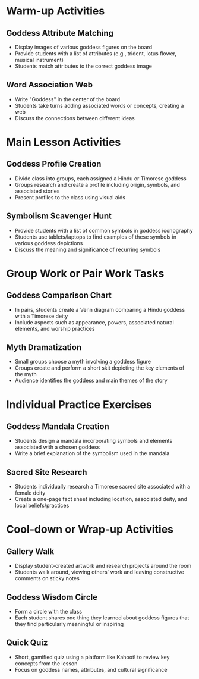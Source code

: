 # Warm-up Activities

## Goddess Attribute Matching
- Display images of various goddess figures on the board
- Provide students with a list of attributes (e.g., trident, lotus flower, musical instrument)
- Students match attributes to the correct goddess image

## Word Association Web
- Write "Goddess" in the center of the board
- Students take turns adding associated words or concepts, creating a web
- Discuss the connections between different ideas

# Main Lesson Activities

## Goddess Profile Creation
- Divide class into groups, each assigned a Hindu or Timorese goddess
- Groups research and create a profile including origin, symbols, and associated stories
- Present profiles to the class using visual aids

## Symbolism Scavenger Hunt
- Provide students with a list of common symbols in goddess iconography
- Students use tablets/laptops to find examples of these symbols in various goddess depictions
- Discuss the meaning and significance of recurring symbols

# Group Work or Pair Work Tasks

## Goddess Comparison Chart
- In pairs, students create a Venn diagram comparing a Hindu goddess with a Timorese deity
- Include aspects such as appearance, powers, associated natural elements, and worship practices

## Myth Dramatization
- Small groups choose a myth involving a goddess figure
- Groups create and perform a short skit depicting the key elements of the myth
- Audience identifies the goddess and main themes of the story

# Individual Practice Exercises

## Goddess Mandala Creation
- Students design a mandala incorporating symbols and elements associated with a chosen goddess
- Write a brief explanation of the symbolism used in the mandala

## Sacred Site Research
- Students individually research a Timorese sacred site associated with a female deity
- Create a one-page fact sheet including location, associated deity, and local beliefs/practices

# Cool-down or Wrap-up Activities

## Gallery Walk
- Display student-created artwork and research projects around the room
- Students walk around, viewing others' work and leaving constructive comments on sticky notes

## Goddess Wisdom Circle
- Form a circle with the class
- Each student shares one thing they learned about goddess figures that they find particularly meaningful or inspiring

## Quick Quiz
- Short, gamified quiz using a platform like Kahoot! to review key concepts from the lesson
- Focus on goddess names, attributes, and cultural significance